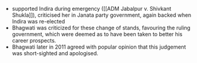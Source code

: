 - supported Indira during emergency ([[ADM Jabalpur v. Shivkant Shukla]]), criticised her in Janata party government, again backed when Indira was re-elected
- Bhagwati was criticized for these change of stands, favouring the ruling government, which were deemed as to have been taken to better his career prospects.
- Bhagwati later in 2011 agreed with popular opinion that this judgement was short-sighted and apologised.